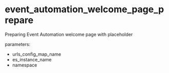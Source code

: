 # event_automation_welcome_page_prepare

Preparing Event Automation welcome page with placeholder
  
parameters:
- urls_config_map_name
- es_instance_name
- namespace
